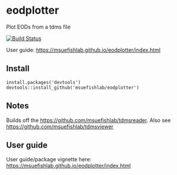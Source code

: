 # eodplotter

Plot EODs from a tdms file

[![Build Status](https://travis-ci.org/msuefishlab/eodplotter.svg?branch=master)](https://travis-ci.org/msuefishlab/eodplotter)


User guide: https://msuefishlab.github.io/eodplotter/index.html


## Install

    install.packages('devtools')
    devtools::install_github('msuefishlab/eodplotter')

## Notes

Builds off the https://github.com/msuefishlab/tdmsreader. Also see https://github.com/msuefishlab/tdmsviewer


## User guide

User guide/package vignette here: https://msuefishlab.github.io/eodplotter/index.html


